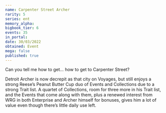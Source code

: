 ```yaml
---
name: Carpenter Street Archer
rarity: 5
series: ent
memory_alpha:
bigbook_tier: 6
events: 35
in_portal:
date: 30/03/2022
obtained: Event
mega: false
published: true
---
```


Can you tell me how to get… how to get to Carpenter Street?

Detroit Archer is now decrepit as that city on Voyages, but still enjoys a strong Reese’s Peanut Butter Cup duo of Events and Collections due to a strong Trait list. A quartet of Collections, room for three more in his Trait list, and the Events that come along with them, plus a renewed interest from WRG in both Enterprise and Archer himself for bonuses, gives him a lot of value even though there’s little daily use left.
